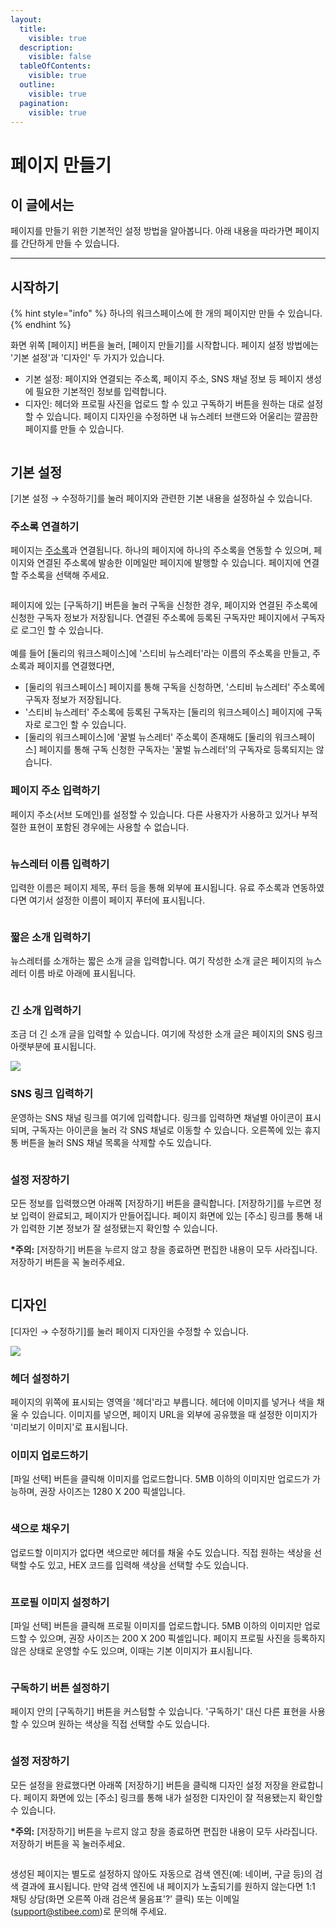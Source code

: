 ```yaml
---
layout:
  title:
    visible: true
  description:
    visible: false
  tableOfContents:
    visible: true
  outline:
    visible: true
  pagination:
    visible: true
---
```


# 페이지 만들기

## 이 글에서는 <a href="#h_01hdk2svk832v1btbya3yy90z1" id="h_01hdk2svk832v1btbya3yy90z1"></a>

페이지를 만들기 위한 기본적인 설정 방법을 알아봅니다. 아래 내용을 따라가면 페이지를 간단하게 만들 수 있습니다.

***

## 시작하기 <a href="#h_488879b604" id="h_488879b604"></a>

{% hint style="info" %}
하나의 워크스페이스에 한 개의 페이지만 만들 수 있습니다.&#x20;
{% endhint %}

화면 위쪽 \[페이지] 버튼을 눌러, \[페이지 만들기]를 시작합니다. 페이지 설정 방법에는 '기본 설정'과 '디자인' 두 가지가 있습니다.

* 기본 설정: 페이지와 연결되는 주소록, 페이지 주소, SNS 채널 정보 등 페이지 생성에 필요한 기본적인 정보를 입력합니다.
* 디자인: 헤더와 프로필 사진을 업로드 할 수 있고 구독하기 버튼을 원하는 대로 설정할 수 있습니다. 페이지 디자인을 수정하면 내 뉴스레터 브랜드와 어울리는 깔끔한 페이지를 만들 수 있습니다.

<figure><img src="../../.gitbook/assets/1 (12).png" alt=""><figcaption></figcaption></figure>



## 기본 설정 <a href="#h_6f51dcaf20" id="h_6f51dcaf20"></a>

\[기본 설정 → 수정하기]를 눌러 페이지와 관련한 기본 내용을 설정하실 수 있습니다.

### 주소록 연결하기 <a href="#h_75b8dc5d2c" id="h_75b8dc5d2c"></a>

페이지는 [주소록](broken-reference)과 연결됩니다. 하나의 페이지에 하나의 주소록을 연동할 수 있으며, 페이지와 연결된 주소록에 발송한 이메일만 페이지에 발행할 수 있습니다. 페이지에 연결할 주소록을 선택해 주세요.&#x20;

<figure><img src="../../.gitbook/assets/2 (12).png" alt=""><figcaption></figcaption></figure>

페이지에 있는 \[구독하기] 버튼을 눌러 구독을 신청한 경우, 페이지와 연결된 주소록에 신청한 구독자 정보가 저장됩니다. 연결된 주소록에 등록된 구독자만 페이지에서 구독자로 로그인 할 수 있습니다.\
\
예를 들어 \[둘리의 워크스페이스]에 '스티비 뉴스레터'라는 이름의 주소록을 만들고, 주소록과 페이지를 연결했다면,

* \[둘리의 워크스페이스] 페이지를 통해 구독을 신청하면, '스티비 뉴스레터' 주소록에 구독자 정보가 저장됩니다.
* '스티비 뉴스레터' 주소록에 등록된 구독자는 \[둘리의 워크스페이스] 페이지에 구독자로 로그인 할 수 있습니다.
* \[둘리의 워크스페이스]에 '꿀벌 뉴스레터' 주소록이 존재해도 \[둘리의 워크스페이스] 페이지를 통해 구독 신청한 구독자는 '꿀벌 뉴스레터'의 구독자로 등록되지는 않습니다.

### 페이지 주소 입력하기 <a href="#h_f9fea2e747" id="h_f9fea2e747"></a>

페이지 주소(서브 도메인)를 설정할 수 있습니다. 다른 사용자가 사용하고 있거나 부적절한 표현이 포함된 경우에는 사용할 수 없습니다.

<figure><img src="../../.gitbook/assets/3 (13).png" alt=""><figcaption></figcaption></figure>

### 뉴스레터 이름 입력하기 <a href="#h_1d270413af" id="h_1d270413af"></a>

입력한 이름은 페이지 제목, 푸터 등을 통해 외부에 표시됩니다. 유료 주소록과 연동하였다면 여기서 설정한 이름이 페이지 푸터에 표시됩니다.

<figure><img src="../../.gitbook/assets/4 (13).png" alt=""><figcaption></figcaption></figure>

### 짧은 소개 입력하기 <a href="#h_5e056c9b93" id="h_5e056c9b93"></a>

뉴스레터를 소개하는 짧은 소개 글을 입력합니다. 여기 작성한 소개 글은 페이지의 뉴스레터 이름 바로 아래에 표시됩니다.&#x20;

<figure><img src="../../.gitbook/assets/5 (11).png" alt=""><figcaption></figcaption></figure>

### 긴 소개 입력하기 <a href="#h_72a73d4e98" id="h_72a73d4e98"></a>

조금 더 긴 소개 글을 입력할 수 있습니다. 여기에 작성한 소개 글은 페이지의 SNS 링크 아랫부분에 표시됩니다.

![](<../../.gitbook/assets/6 (9).png>)

### SNS 링크 입력하기 <a href="#h_03b825c3e3" id="h_03b825c3e3"></a>

운영하는 SNS 채널 링크를 여기에 입력합니다. 링크를 입력하면 채널별 아이콘이 표시되며, 구독자는 아이콘을 눌러 각 SNS 채널로 이동할 수 있습니다. 오른쪽에 있는 휴지통 버튼을 눌러 SNS 채널 목록을 삭제할 수도 있습니다.

<figure><img src="../../.gitbook/assets/7 (7).png" alt=""><figcaption></figcaption></figure>

### 설정 저장하기 <a href="#h_6b22410819" id="h_6b22410819"></a>

모든 정보를 입력했으면 아래쪽 \[저장하기] 버튼을 클릭합니다. \[저장하기]를 누르면 정보 입력이 완료되고, 페이지가 만들어집니다. 페이지 화면에 있는 \[주소] 링크를 통해 내가 입력한 기본 정보가 잘 설정됐는지 확인할 수 있습니다.

**\*주의:** \[저장하기] 버튼을 누르지 않고 창을 종료하면 편집한 내용이 모두 사라집니다. 저장하기 버튼을 꼭 눌러주세요.&#x20;

<figure><img src="../../.gitbook/assets/8 (10).png" alt=""><figcaption></figcaption></figure>

## 디자인 <a href="#h_01hprcj7st5p3fyjzd8snh7bc5" id="h_01hprcj7st5p3fyjzd8snh7bc5"></a>

\[디자인 → 수정하기]를 눌러 페이지 디자인을 수정할 수 있습니다.

![](<../../.gitbook/assets/9 (10).png>)

### 헤더 설정하기 <a href="#h_07190aee7c" id="h_07190aee7c"></a>

페이지의 위쪽에 표시되는 영역을 '헤더'라고 부릅니다. 헤더에 이미지를 넣거나 색을 채울 수 있습니다. 이미지를 넣으면, 페이지 URL을 외부에 공유했을 때 설정한 이미지가 '미리보기 이미지'로 표시됩니다.

### 이미지 업로드하기 <a href="#h_01hpre41n7yetm0qq2f98ypsay" id="h_01hpre41n7yetm0qq2f98ypsay"></a>

\[파일 선택] 버튼을 클릭해 이미지를 업로드합니다. 5MB 이하의 이미지만 업로드가 가능하며, 권장 사이즈는 1280 X 200 픽셀입니다.&#x20;

<figure><img src="../../.gitbook/assets/10 (6).png" alt=""><figcaption></figcaption></figure>

### 색으로 채우기

업로드할 이미지가 없다면 색으로만 헤더를 채울 수도 있습니다. 직접 원하는 색상을 선택할 수도 있고, HEX 코드를 입력해 색상을 선택할 수도 있습니다.

<figure><img src="../../.gitbook/assets/11 (1).gif" alt=""><figcaption></figcaption></figure>

### 프로필 이미지 설정하기 <a href="#h_97ea7a9040" id="h_97ea7a9040"></a>

\[파일 선택] 버튼을 클릭해 프로필 이미지를 업로드합니다. 5MB 이하의 이미지만 업로드할 수 있으며, 권장 사이즈는 200 X 200 픽셀입니다. 페이지 프로필 사진을 등록하지 않은 상태로 운영할 수도 있으며, 이때는 기본 이미지가 표시됩니다.&#x20;

<figure><img src="../../.gitbook/assets/12 (3).png" alt=""><figcaption></figcaption></figure>

### 구독하기 버튼 설정하기 <a href="#h_7c55a19a93" id="h_7c55a19a93"></a>

페이지 안의 \[구독하기] 버튼을 커스텀할 수 있습니다. '구독하기' 대신 다른 표현을 사용할 수 있으며 원하는 색상을 직접 선택할 수도 있습니다. &#x20;

<figure><img src="../../.gitbook/assets/13 (2).png" alt=""><figcaption></figcaption></figure>

### 설정 저장하기 <a href="#h_b6e31280fd" id="h_b6e31280fd"></a>

모든 설정을 완료했다면 아래쪽 \[저장하기] 버튼을 클릭해 디자인 설정 저장을 완료합니다. 페이지 화면에 있는 \[주소] 링크를 통해 내가 설정한 디자인이 잘 적용됐는지 확인할 수 있습니다.

**\*주의:** \[저장하기] 버튼을 누르지 않고 창을 종료하면 편집한 내용이 모두 사라집니다. 저장하기 버튼을 꼭 눌러주세요. &#x20;

<figure><img src="../../.gitbook/assets/14 (3).png" alt=""><figcaption></figcaption></figure>

생성된 페이지는 별도로 설정하지 않아도 자동으로 검색 엔진(예: 네이버, 구글 등)의 검색 결과에 표시됩니다. 만약 검색 엔진에 내 페이지가 노출되기를 원하지 않는다면 1:1 채팅 상담(화면 오른쪽 아래 검은색 물음표'?' 클릭) 또는 이메일(support@stibee.com)로 문의해 주세요.
